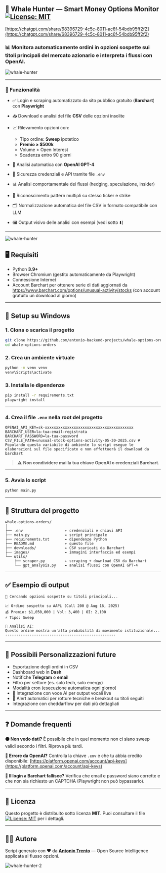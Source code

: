 ## 📘 Whale Hunter — Smart Money Options Monitor [![License: MIT](https://img.shields.io/badge/License-MIT-blue.svg)](./LICENSE)

[https://chatgpt.com/share/68396729-4c5c-8011-ac6f-54bdb95ff2f2](https://chatgpt.com/share/68396729-4c5c-8011-ac6f-54bdb95ff2f2)

### 📊 Monitora automaticamente ordini in opzioni sospette sui titoli principali del mercato azionario e interpreta i flussi con OpenAI.

![whale-hunter](images/20250531_1244.png)

---

### 🚀 Funzionalità

* ✅ Login e scraping automatizzato da sito pubblico gratuito (**Barchart**) con **Playwright**
* 📥 Download e analisi del file **CSV** delle opzioni insolite
* 📈 Rilevamento opzioni con:

  * Tipo ordine: **Sweep** ipotetico
  * **Premio ≥ \$500k**
  * Volume > Open Interest
  * Scadenza entro 90 giorni
* 🤖 Analisi automatica con **OpenAI GPT-4**
* 🔐 Sicurezza credenziali e API tramite file `.env`
* 📊 Analisi comportamentale dei flussi (hedging, speculazione, insider)
* 🧠 Riconoscimento pattern multipli su stesso ticker e strike
* 🗂️ Normalizzazione automatica del file CSV in formato compatibile con LLM
* 🖼️ Output visivo delle analisi con esempi (vedi sotto ⬇️)

---

![whale-hunter](images/whale-hunter-screen.png)

## 🖥️ Requisiti

* Python **3.9+**
* Browser Chromium (gestito automaticamente da Playwright)
* Connessione Internet
* Account Barchart per ottenere serie di dati aggiornati da https://www.barchart.com/options/unusual-activity/stocks (con account gratuito un download al giorno)

---

## 🔧 Setup su Windows

### 1. Clona o scarica il progetto

```bash
git clone https://github.com/antonio-backend-projects/whale-options-orders
cd whale-options-orders
````

### 2. Crea un ambiente virtuale

```bash
python -m venv venv
venv\Scripts\activate
```

### 3. Installa le dipendenze

```bash
pip install -r requirements.txt
playwright install
```

---

### 4. Crea il file `.env` nella root del progetto

```
OPENAI_API_KEY=sk-xxxxxxxxxxxxxxxxxxxxxxxxxxxxxxxxxxxxxxxx
BARCHART_USER=la-tua-email-registrata
BARCHART_PASSWORD=la-tua-password
CSV_FILE_PATH=unusual-stock-options-activity-05-30-2025.csv # Popolando questa variabile di ambiente lo script esegue le elaborazioni sul file specificato e non effettuerà il download da barchart
```

> ⚠️ **Non condividere mai la tua chiave OpenAI o credenziali Barchart.**

---

### 5. Avvia lo script

```bash
python main.py
```

---

## 📂 Struttura del progetto

```
whale-options-orders/
│
├── .env                   ← credenziali e chiavi API
├── main.py                ← script principale
├── requirements.txt       ← dipendenze Python
├── README.md              ← questo file
├── downloads/             ← CSV scaricati da Barchart
├── images/                ← immagini interfaccia ed esempi
└── utils/
    ├── scraper.py         ← scraping + download CSV da Barchart
    └── gpt_analysis.py    ← analisi flussi con OpenAI GPT-4
```

---

## ✅ Esempio di output

```
📡 Cercando opzioni sospette su titoli principali...

📈 Ordine sospetto su AAPL (Call 200 @ Aug 16, 2025)
💰 Premio: $1,050,000 | Vol: 3,400 | OI: 2,100
⚡ Tipo: Sweep

🧠 Analisi AI:
Questo ordine mostra un'alta probabilità di movimento istituzionale...
--------------------------------------------------
```

---

## 📌 Possibili Personalizzazioni future

* Esportazione degli ordini in CSV
* Dashboard web in **Dash**
* Notifiche **Telegram** o **email**
* Filtro per settore (es. solo tech, solo energy)
* Modalità cron (esecuzione automatica ogni giorno)
* 🧩 Integrazione con voce AI per output vocali live
* 🔔 Alert automatici per rotture tecniche e breakout su titoli seguiti
* Integrazione con cheddarflow per dati più dettagliati 

---

## ❓ Domande frequenti

**🟠 Non vedo dati?**
È possibile che in quel momento non ci siano sweep validi secondo i filtri. Riprova più tardi.

**🔴 Errore da OpenAI?**
Controlla la chiave `.env` e che tu abbia credito disponibile:
[https://platform.openai.com/account/api-keys](https://platform.openai.com/account/api-keys)

**🧭 Il login a Barchart fallisce?**
Verifica che email e password siano corrette e che non sia richiesto un CAPTCHA (Playwright non può bypassarlo).


---

## 📄 Licenza

Questo progetto è distribuito sotto licenza **MIT**.
Puoi consultare il file [![License: MIT](https://img.shields.io/badge/License-MIT-blue.svg)](./LICENSE) per i dettagli.

---


## 👨‍💻 Autore

Script generato con ❤️ da **[Antonio Trento](https://antoniotrento.net)** — Open Source Intelligence applicata al flusso opzioni.



![whale-hunter-2](images/20250531_1238.png)